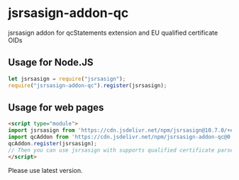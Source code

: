 # jsrsasign-addon-qc
jsrsasign addon for qcStatements extension and EU qualified certificate OIDs

## Usage for Node.JS

```JavaScript
let jsrsasign = require("jsrsasign");
require("jsrsasign-addon-qc").register(jsrsasign);
```

## Usage for web pages

```html
<script type="module">
import jsrsasign from 'https://cdn.jsdelivr.net/npm/jsrsasign@10.7.0/+esm';
import qcAddon from 'https://cdn.jsdelivr.net/npm/jsrsasign-addon-qc@0.9.4/+esm';
qcAddon.register(jsrsasign);
// Then you can use jsrsasign with supports qualified certificate parser and OIDs
</script>
```

Please use latest version.

